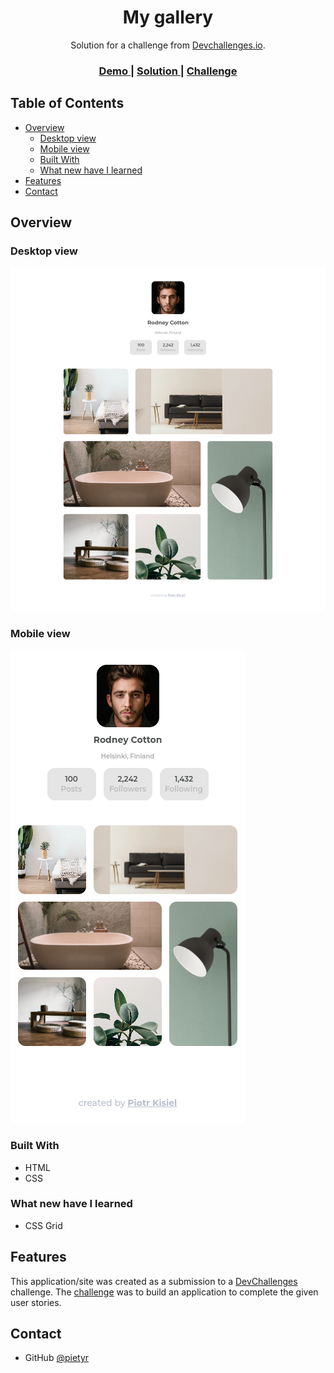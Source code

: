 <!-- Please update value in the {}  -->

<h1 align="center">My gallery</h1>

<div align="center">
   Solution for a challenge from  <a href="http://devchallenges.io" target="_blank">Devchallenges.io</a>.
</div>

<div align="center">
  <h3>
    <a href="https://pietyr.github.io/my-gallery/">
      Demo
    </a>
    <span> | </span>
    <a href="https://github.com/pietyr/my-gallery">
      Solution
    </a>
    <span> | </span>
    <a href="https://devchallenges.io/challenges/gcbWLxG6wdennelX7b8I">
      Challenge
    </a>
  </h3>
</div>

<!-- TABLE OF CONTENTS -->

## Table of Contents

-   [Overview](#overview)
    -   [Desktop view](#desktop-view)
    -   [Mobile view](#mobile-view)
    -   [Built With](#built-with)
    -   [What new have I learned](#what-new-have-i-learned)
-   [Features](#features)
-   [Contact](#contact)

<!-- OVERVIEW -->

## Overview

### Desktop view

![screenshot](./img/screenshot-desktop.png)

### Mobile view

![screenshot](./img/screenshot-mobile.png)

### Built With

<!-- This section should list any major frameworks that you built your project using. Here are a few examples.-->

-   HTML
-   CSS

### What new have I learned

-   CSS Grid

## Features

<!-- List the features of your application or follow the template. Don't share the figma file here :) -->

This application/site was created as a submission to a [DevChallenges](https://devchallenges.io/challenges) challenge. The [challenge](https://devchallenges.io/challenges/gcbWLxG6wdennelX7b8I) was to build an application to complete the given user stories.

## Contact

-   GitHub [@pietyr](https://github.com/pietyr)
